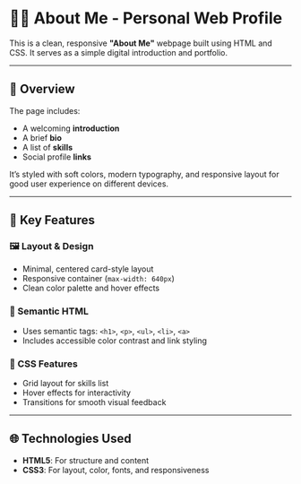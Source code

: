 # 👩‍💻 About Me - Personal Web Profile

This is a clean, responsive **"About Me"** webpage built using HTML and CSS. It serves as a simple digital introduction and portfolio.

---

## 📄 Overview

The page includes:

- A welcoming **introduction**
- A brief **bio**
- A list of **skills**
- Social profile **links**

It’s styled with soft colors, modern typography, and responsive layout for good user experience on different devices.

---


## 🎨 Key Features

### 🖼️ Layout & Design
- Minimal, centered card-style layout
- Responsive container (`max-width: 640px`)
- Clean color palette and hover effects

### 🎯 Semantic HTML
- Uses semantic tags: `<h1>`, `<p>`, `<ul>`, `<li>`, `<a>`
- Includes accessible color contrast and link styling

### 🔧 CSS Features
- Grid layout for skills list
- Hover effects for interactivity
- Transitions for smooth visual feedback

---

## 🌐 Technologies Used

- **HTML5**: For structure and content
- **CSS3**: For layout, color, fonts, and responsiveness




